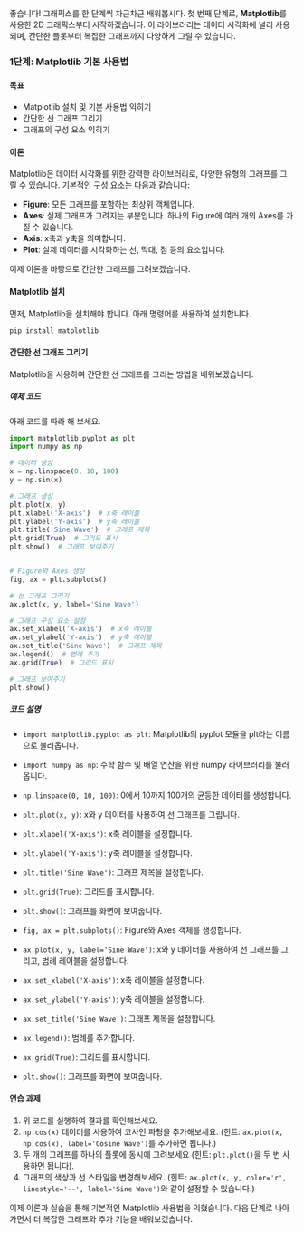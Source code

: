 좋습니다! 그래픽스를 한 단계씩 차근차근 배워봅시다. 첫 번째 단계로, **Matplotlib**를 사용한 2D 그래픽스부터 시작하겠습니다. 이 라이브러리는 데이터 시각화에 널리 사용되며, 간단한 플롯부터 복잡한 그래프까지 다양하게 그릴 수 있습니다.

### 1단계: Matplotlib 기본 사용법

#### 목표
- Matplotlib 설치 및 기본 사용법 익히기
- 간단한 선 그래프 그리기
- 그래프의 구성 요소 익히기

#### 이론
Matplotlib은 데이터 시각화를 위한 강력한 라이브러리로, 다양한 유형의 그래프를 그릴 수 있습니다. 기본적인 구성 요소는 다음과 같습니다:

- **Figure**: 모든 그래프를 포함하는 최상위 객체입니다.
- **Axes**: 실제 그래프가 그려지는 부분입니다. 하나의 Figure에 여러 개의 Axes를 가질 수 있습니다.
- **Axis**: x축과 y축을 의미합니다.
- **Plot**: 실제 데이터를 시각화하는 선, 막대, 점 등의 요소입니다.

이제 이론을 바탕으로 간단한 그래프를 그려보겠습니다.

#### Matplotlib 설치
먼저, Matplotlib을 설치해야 합니다. 아래 명령어를 사용하여 설치합니다.

```bash
pip install matplotlib
```

#### 간단한 선 그래프 그리기
Matplotlib을 사용하여 간단한 선 그래프를 그리는 방법을 배워보겠습니다.

##### 예제 코드
아래 코드를 따라 해 보세요.

```python
import matplotlib.pyplot as plt
import numpy as np

# 데이터 생성
x = np.linspace(0, 10, 100)
y = np.sin(x)

# 그래프 생성
plt.plot(x, y)
plt.xlabel('X-axis')  # x축 레이블
plt.ylabel('Y-axis')  # y축 레이블
plt.title('Sine Wave')  # 그래프 제목
plt.grid(True)  # 그리드 표시
plt.show()  # 그래프 보여주기


# Figure와 Axes 생성
fig, ax = plt.subplots()

# 선 그래프 그리기
ax.plot(x, y, label='Sine Wave')

# 그래프 구성 요소 설정
ax.set_xlabel('X-axis')  # x축 레이블
ax.set_ylabel('Y-axis')  # y축 레이블
ax.set_title('Sine Wave')  # 그래프 제목
ax.legend()  # 범례 추가
ax.grid(True)  # 그리드 표시

# 그래프 보여주기
plt.show()

```

##### 코드 설명
- `import matplotlib.pyplot as plt`: Matplotlib의 pyplot 모듈을 plt라는 이름으로 불러옵니다.
- `import numpy as np`: 수학 함수 및 배열 연산을 위한 numpy 라이브러리를 불러옵니다.
- `np.linspace(0, 10, 100)`: 0에서 10까지 100개의 균등한 데이터를 생성합니다.
- `plt.plot(x, y)`: x와 y 데이터를 사용하여 선 그래프를 그립니다.
- `plt.xlabel('X-axis')`: x축 레이블을 설정합니다.
- `plt.ylabel('Y-axis')`: y축 레이블을 설정합니다.
- `plt.title('Sine Wave')`: 그래프 제목을 설정합니다.
- `plt.grid(True)`: 그리드를 표시합니다.
- `plt.show()`: 그래프를 화면에 보여줍니다.

- `fig, ax = plt.subplots()`: Figure와 Axes 객체를 생성합니다.
- `ax.plot(x, y, label='Sine Wave')`: x와 y 데이터를 사용하여 선 그래프를 그리고, 범례 레이블을 설정합니다.
- `ax.set_xlabel('X-axis')`: x축 레이블을 설정합니다.
- `ax.set_ylabel('Y-axis')`: y축 레이블을 설정합니다.
- `ax.set_title('Sine Wave')`: 그래프 제목을 설정합니다.
- `ax.legend()`: 범례를 추가합니다.
- `ax.grid(True)`: 그리드를 표시합니다.
- `plt.show()`: 그래프를 화면에 보여줍니다.

#### 연습 과제
1. 위 코드를 실행하여 결과를 확인해보세요.
2. `np.cos(x)` 데이터를 사용하여 코사인 파형을 추가해보세요. (힌트: `ax.plot(x, np.cos(x), label='Cosine Wave')`를 추가하면 됩니다.)
3. 두 개의 그래프를 하나의 플롯에 동시에 그려보세요 (힌트: `plt.plot()`을 두 번 사용하면 됩니다).
4. 그래프의 색상과 선 스타일을 변경해보세요. (힌트: `ax.plot(x, y, color='r', linestyle='--', label='Sine Wave')`와 같이 설정할 수 있습니다.)

이제 이론과 실습을 통해 기본적인 Matplotlib 사용법을 익혔습니다. 다음 단계로 나아가면서 더 복잡한 그래프와 추가 기능을 배워보겠습니다. 